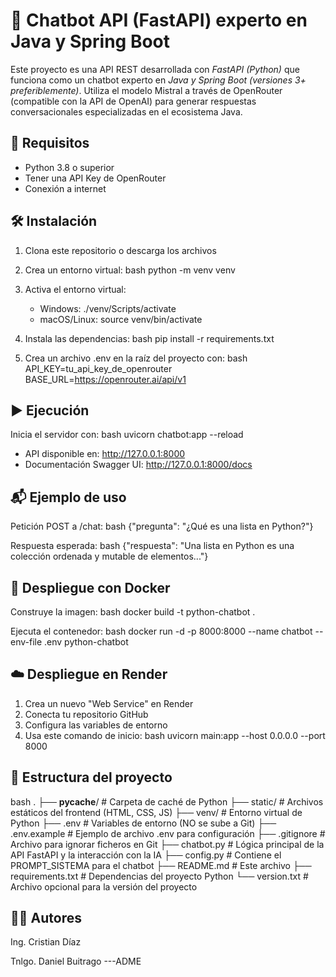 # 🤖 Chatbot API (FastAPI) experto en Java y Spring Boot

Este proyecto es una API REST desarrollada con *FastAPI (Python)* que funciona como un chatbot experto en *Java y Spring Boot (versiones 3+ preferiblemente)*. Utiliza el modelo Mistral a través de OpenRouter (compatible con la API de OpenAI) para generar respuestas conversacionales especializadas en el ecosistema Java.

## 🚀 Requisitos
- Python 3.8 o superior
- Tener una API Key de OpenRouter
- Conexión a internet

## 🛠 Instalación
1. Clona este repositorio o descarga los archivos
2. Crea un entorno virtual:
bash
   python -m venv venv

3. Activa el entorno virtual:
   - Windows: ./venv/Scripts/activate
   - macOS/Linux: source venv/bin/activate
4. Instala las dependencias:
bash
pip install -r requirements.txt  

5. Crea un archivo .env en la raíz del proyecto con:
bash
API_KEY=tu_api_key_de_openrouter  
BASE_URL=https://openrouter.ai/api/v1  


## ▶ Ejecución
Inicia el servidor con:
bash
uvicorn chatbot:app --reload  

- API disponible en: http://127.0.0.1:8000
- Documentación Swagger UI: http://127.0.0.1:8000/docs

## 📬 Ejemplo de uso
Petición POST a /chat:
bash
{"pregunta": "¿Qué es una lista en Python?"}  

Respuesta esperada:
bash
{"respuesta": "Una lista en Python es una colección ordenada y mutable de elementos..."}  


## 🐳 Despliegue con Docker
Construye la imagen:
bash
docker build -t python-chatbot .  

Ejecuta el contenedor:
bash
docker run -d -p 8000:8000 --name chatbot --env-file .env python-chatbot  


## ☁️ Despliegue en Render
1. Crea un nuevo "Web Service" en Render
2. Conecta tu repositorio GitHub
3. Configura las variables de entorno
4. Usa este comando de inicio:
bash
uvicorn main:app --host 0.0.0.0 --port 8000  


## 📁 Estructura del proyecto
bash
.
├── __pycache__/             # Carpeta de caché de Python
├── static/                  # Archivos estáticos del frontend (HTML, CSS, JS)
├── venv/                    # Entorno virtual de Python
├── .env                     # Variables de entorno (NO se sube a Git)
├── .env.example             # Ejemplo de archivo .env para configuración
├── .gitignore               # Archivo para ignorar ficheros en Git
├── chatbot.py               # Lógica principal de la API FastAPI y la interacción con la IA
├── config.py                # Contiene el PROMPT_SISTEMA para el chatbot
├── README.md                # Este archivo
├── requirements.txt         # Dependencias del proyecto Python
└── version.txt              # Archivo opcional para la versión del proyecto


## 👨‍💻 Autores
Ing. Cristian Díaz  
  
Tnlgo. Daniel Buitrago
---ADME